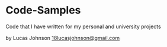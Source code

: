 # Code-Samples
Code that I have written for my personal and university projects

by Lucas Johnson
18lucasjohnson@gmail.com
